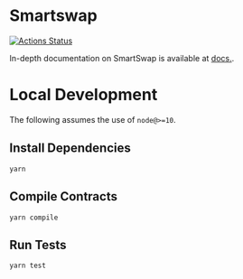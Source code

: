 # Smartswap

[![Actions Status](https://github.com)](https://github.com/)

In-depth documentation on SmartSwap is available at [docs.](https://docs.).

# Local Development

The following assumes the use of `node@>=10`.

## Install Dependencies

`yarn`

## Compile Contracts

`yarn compile`

## Run Tests

`yarn test`
